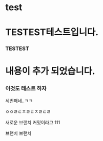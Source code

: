 # test


# TESTEST테스트입니다.


### TESTEST

# 내용이 추가 되었습니다.

### 이것도 테스트 하자

세번째네..ㅋㅋ

ㅇㅇㄹㄷㅈㄹㄷㅈㄹㄷㄹ

새로운 브랜치 커밋이라고 111

브랜치 브랜치
